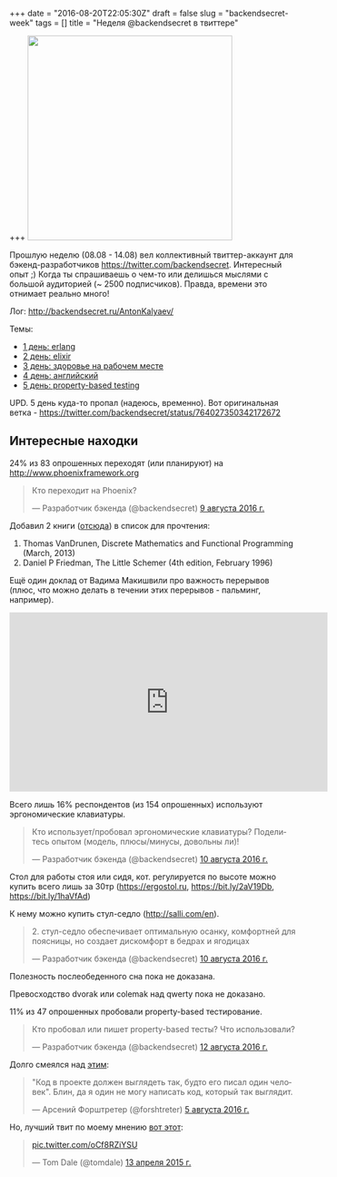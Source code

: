 +++
date = "2016-08-20T22:05:30Z"
draft = false
slug = "backendsecret-week"
tags = []
title = "Неделя @backendsecret в твиттере"

+++
<img class="img-rounded" src="/images/posts/2016-08-20-backendsecret-week/week.jpg" alt="" width="360px" title=""/>

Прошлую неделю (08.08 - 14.08) вел коллективный твиттер-аккаунт для бэкенд-разработчиков
https://twitter.com/backendsecret. Интересный опыт ;) Когда ты спрашиваешь о
чем-то или делишься мыслями с большой аудиторией (~ 2500 подписчиков). Правда,
времени это отнимает реально много!

<!--more-->

Лог: http://backendsecret.ru/AntonKalyaev/

Темы:

- [1 день: erlang](http://backendsecret.ru/AntonKalyaev/#poniediel'nik)
- [2 день: elixir](http://backendsecret.ru/AntonKalyaev/#vtornik)
- [3 день: здоровье на рабочем месте](http://backendsecret.ru/AntonKalyaev/#srieda)
- [4 день: английский](http://backendsecret.ru/AntonKalyaev/#chietviergh)
- [5 день: property-based testing](http://backendsecret.ru/AntonKalyaev/#piatnitsa)

UPD. 5 день куда-то пропал (надеюсь, временно). Вот оригинальная ветка - https://twitter.com/backendsecret/status/764027350342172672

## Интересные находки

24% из 83 опрошенных переходят (или планируют) на http://www.phoenixframework.org

<blockquote class="twitter-tweet" data-lang="ru"><p lang="ru" dir="ltr">Кто переходит на Phoenix?</p>&mdash; Разработчик бэкенда (@backendsecret) <a href="https://twitter.com/backendsecret/status/762936024238612480">9 августа 2016 г.</a></blockquote>
<script async src="//platform.twitter.com/widgets.js" charset="utf-8"></script>

Добавил 2 книги ([отсюда](http://blog.jordan-dimov.com/round-up-of-elixir-books-and-resources/)) в список для прочтения:

1. Thomas VanDrunen, Discrete Mathematics and Functional Programming (March, 2013)
2. Daniel P Friedman, The Little Schemer (4th edition, February 1996)

Ещё один доклад от Вадима Макишвили про важность перерывов (плюс, что можно делать в течении этих перерывов - пальминг, например).

<iframe width="560" height="315" src="https://www.youtube.com/embed/iBHr8gKc5L8" frameborder="0" allowfullscreen></iframe>

Всего лишь 16% респондентов (из 154 опрошенных) используют эргономические клавиатуры.

<blockquote class="twitter-tweet" data-lang="ru"><p lang="ru" dir="ltr">Кто использует/пробовал эргономические клавиатуры? Поделитесь опытом (модель, плюсы/минусы, довольны ли)!</p>&mdash; Разработчик бэкенда (@backendsecret) <a href="https://twitter.com/backendsecret/status/763306117581725696">10 августа 2016 г.</a></blockquote>
<script async src="//platform.twitter.com/widgets.js" charset="utf-8"></script>

Стол для работы стоя или сидя, кот. регулируется по высоте можно купить всего лишь за 30тр (https://ergostol.ru, https://bit.ly/2aV19Db, https://bit.ly/1haVfAd)

К нему можно купить стул-седло (http://salli.com/en).

<blockquote class="twitter-tweet" data-lang="ru"><p lang="ru" dir="ltr">2. стул-седло обеспечивает оптимальную осанку, комфортней для поясницы, но создает дискомфорт в бедрах и ягодицах</p>&mdash; Разработчик бэкенда (@backendsecret) <a href="https://twitter.com/backendsecret/status/763349736254472192">10 августа 2016 г.</a></blockquote>
<script async src="//platform.twitter.com/widgets.js" charset="utf-8"></script>

Полезность послеобеденного сна пока не доказана.

Превосходство dvorak или colemak над qwerty пока не доказано.

11% из 47 опрошенных пробовали property-based тестирование.

<blockquote class="twitter-tweet" data-lang="ru"><p lang="ru" dir="ltr">Кто пробовал или пишет property-based тесты? Что использовали?</p>&mdash; Разработчик бэкенда (@backendsecret) <a href="https://twitter.com/backendsecret/status/764081148729315328">12 августа 2016 г.</a></blockquote>
<script async src="//platform.twitter.com/widgets.js" charset="utf-8"></script>

Долго смеялся над [этим](https://twitter.com/forshtreter/status/761470066793775104):

<blockquote class="twitter-tweet" data-lang="ru"><p lang="ru" dir="ltr">&quot;Код в проекте должен выглядеть так, будто его писал один человек&quot;. Блин, да я один не могу написать код, который так выглядит.</p>&mdash; Арсений Форштретер (@forshtreter) <a href="https://twitter.com/forshtreter/status/761470066793775104">5 августа 2016 г.</a></blockquote>
<script async src="//platform.twitter.com/widgets.js" charset="utf-8"></script>

Но, лучший твит по моему мнению [вот этот](https://twitter.com/tomdale/status/587731286917165056):

<blockquote class="twitter-tweet" data-lang="ru"><p lang="und" dir="ltr"><a href="http://t.co/oCf8RZiYSU">pic.twitter.com/oCf8RZiYSU</a></p>&mdash; Tom Dale (@tomdale) <a href="https://twitter.com/tomdale/status/587731286917165056">13 апреля 2015 г.</a></blockquote>
<script async src="//platform.twitter.com/widgets.js" charset="utf-8"></script>
